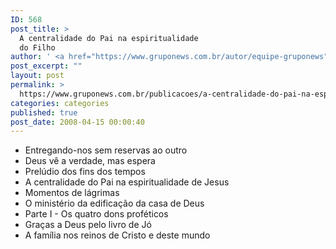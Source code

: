 ```yaml
---
ID: 568
post_title: >
  A centralidade do Pai na espiritualidade
  do Filho
author: ' <a href="https://www.gruponews.com.br/autor/equipe-gruponews" rel="tag">Equipe GrupoNews</a>'
post_excerpt: ""
layout: post
permalink: >
  https://www.gruponews.com.br/publicacoes/a-centralidade-do-pai-na-espiritualidade-do-filho
categories: categories
published: true
post_date: 2008-04-15 00:00:40
---
```

<ul>
	<li>Entregando-nos sem reservas ao outro</li>
	<li>Deus vê a verdade, mas espera</li>
	<li>Prelúdio dos fins dos tempos</li>
	<li>A centralidade do Pai na espiritualidade de Jesus</li>
	<li>Momentos de lágrimas</li>
	<li>O ministério da edificação da casa de Deus</li>
	<li>Parte I - Os quatro dons proféticos</li>
	<li>Graças a Deus pelo livro de Jó</li>
	<li>A família nos reinos de Cristo e deste mundo</li>
</ul>